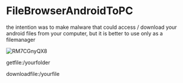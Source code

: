 # FileBrowserAndroidToPC

the intention was to make malware that could access / download your android files from your computer, but it is better to use only as a filemanager

![RM7CGnyQX8](https://user-images.githubusercontent.com/34588988/119449305-de2fe180-bd08-11eb-960b-c28ec5a6b0f5.png)

getfile:/yourfolder

downloadfile:/yourfile
